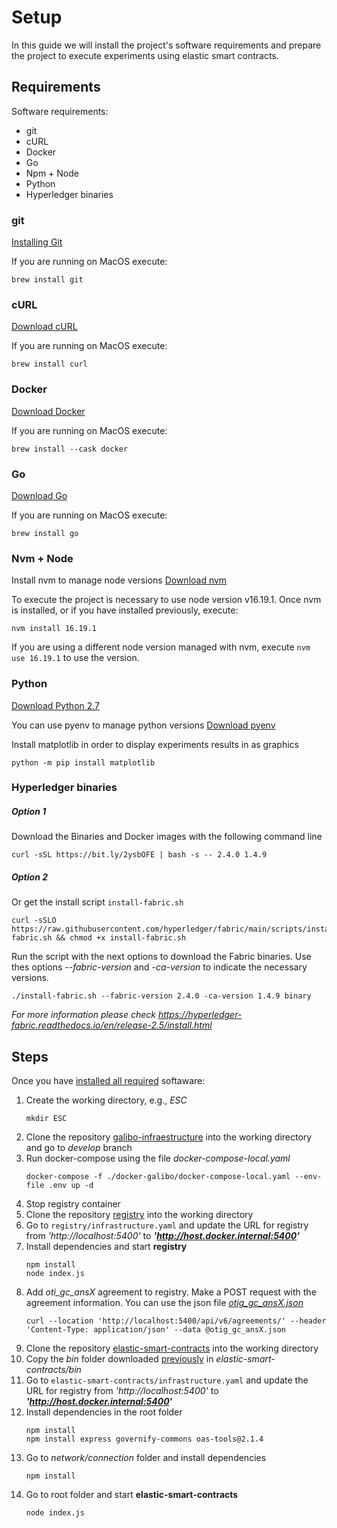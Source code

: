 # Setup
In this guide we will install the project's software requirements and prepare the project to execute experiments using elastic smart contracts.

## Requirements
Software requirements:
- git
- cURL
- Docker
- Go
- Npm + Node
- Python
- Hyperledger binaries

### git
[Installing Git](https://git-scm.com/book/en/v2/Getting-Started-Installing-Git)

If you are running on MacOS execute:
```
brew install git
```

### cURL
[Download cURL](https://curl.haxx.se/download.html)

If you are running on MacOS execute:
```
brew install curl
```

### Docker
[Download Docker](https://www.docker.com/get-started/)

If you are running on MacOS execute:
```
brew install --cask docker
```
### Go
[Download Go](https://go.dev/dl/)

If you are running on MacOS execute:
```
brew install go
```

### Nvm + Node
Install nvm to manage node versions [Download nvm](https://github.com/nvm-sh/nvm#installing-and-updating)

To execute the project is necessary to use node version v16.19.1. Once nvm is installed, or if you have installed previously, execute:
```
nvm install 16.19.1
```

If you are using a different node version managed with nvm, execute `nvm use 16.19.1` to use the version.

### Python
[Download Python 2.7](https://www.python.org/downloads/)

You can use pyenv to manage python versions [Download pyenv](https://github.com/pyenv/pyenv)

Install matplotlib in order to display experiments results in as graphics
```
python -m pip install matplotlib 
```

### Hyperledger binaries
##### Option 1
Download the Binaries and Docker images with the following command line
```
curl -sSL https://bit.ly/2ysbOFE | bash -s -- 2.4.0 1.4.9
```
##### Option 2
Or get the install script `install-fabric.sh`

```
curl -sSLO https://raw.githubusercontent.com/hyperledger/fabric/main/scripts/install-fabric.sh && chmod +x install-fabric.sh
```

Run the script with the next options to download the Fabric binaries. Use thes options *--fabric-version* and *-ca-version* to indicate the necessary versions.

```
./install-fabric.sh --fabric-version 2.4.0 -ca-version 1.4.9 binary
```
*For more information please check https://hyperledger-fabric.readthedocs.io/en/release-2.5/install.html*

## Steps
Once you have [installed all required](#requirements) softaware:

1. Create the working directory, e.g., *ESC*
    ```
    mkdir ESC
    ```
1. Clone the repository [galibo-infraestructure](https://github.com/governify/galibo-infrastructure) into the working directory and go to *develop* branch
1. Run docker-compose using the file *docker-compose-local.yaml*
    ```
    docker-compose -f ./docker-galibo/docker-compose-local.yaml --env-file .env up -d
    ```
1. Stop registry container
1. Clone the repository [registry](https://github.com/governify/registry) into the working directory
1. Go to `registry/infrastructure.yaml` and update the URL for registry from *'http://localhost:5400'* to ***'http://host.docker.internal:5400'***
1. Install dependencies and start **registry**
    ```
    npm install
    node index.js
    ```
1. Add *oti_gc_ansX* agreement to registry. Make a POST request with the agreement information. You can use the json file *[otig_gc_ansX.json](./docs/otig_gc_ansX.json)*
    ```
    curl --location 'http://localhost:5400/api/v6/agreements/' --header 'Content-Type: application/json' --data @otig_gc_ansX.json
    ```
1. Clone the repository [elastic-smart-contracts](https://github.com/isa-group/elastic-smart-contracts) into the working directory
1. Copy the *bin* folder downloaded [previously](#hyperledger-binaries) in *elastic-smart-contracts/bin*
1. Go to `elastic-smart-contracts/infrastructure.yaml` and update the URL for registry from *'http://localhost:5400'* to ***'http://host.docker.internal:5400'***
1. Install dependencies in the root folder
    ```
    npm install
    npm install express governify-commons oas-tools@2.1.4
    ```
1. Go to *network/connection* folder and install dependencies
    ```
    npm install
    ```
1. Go to root folder and start **elastic-smart-contracts**
    ```
    node index.js
    ```

